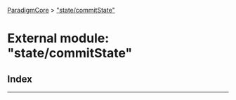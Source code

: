 [ParadigmCore](../README.md) > ["state/commitState"](../modules/_state_commitstate_.md)

# External module: "state/commitState"

## Index

---

